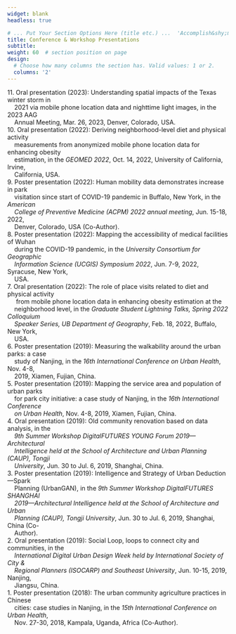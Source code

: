 ```yaml
---
widget: blank
headless: true

# ... Put Your Section Options Here (title etc.) ...  'Accomplish&shy;ments'
title: Conference & Workshop Presentations
subtitle:
weight: 60  # section position on page
design:
  # Choose how many columns the section has. Valid values: 1 or 2.
  columns: '2'
---
```


11\. Oral presentation (2023): Understanding spatial impacts of the Texas winter storm in <br> &nbsp;&nbsp;&nbsp;&nbsp;2021 via mobile phone location data and nighttime light images, in the 2023 AAG <br> &nbsp;&nbsp;&nbsp;&nbsp;Annual Meeting, Mar. 26, 2023, Denver, Colorado, USA.\
10\. Oral presentation (2022): Deriving neighborhood-level diet and physical activity <br> &nbsp;&nbsp;&nbsp;&nbsp;measurements from anonymized mobile phone location data for enhancing obesity <br> &nbsp;&nbsp;&nbsp;&nbsp;estimation, in the *GEOMED 2022*, Oct. 14, 2022, University of California, Irvine,  <br> &nbsp;&nbsp;&nbsp;&nbsp;California, USA.\
9\. Poster presentation (2022): Human mobility data demonstrates increase in park <br> &nbsp;&nbsp;&nbsp;&nbsp;visitation since start of COVID-19 pandemic in Buffalo, New York, in the *American <br> &nbsp;&nbsp;&nbsp;&nbsp;College of Preventive Medicine (ACPM) 2022 annual meeting*, Jun. 15-18, 2022, <br> &nbsp;&nbsp;&nbsp;&nbsp;Denver, Colorado, USA (Co-Author).\
8\. Poster presentation (2022): Mapping the accessibility of medical facilities of Wuhan <br> &nbsp;&nbsp;&nbsp;&nbsp;during the COVID-19 pandemic, in the *University Consortium for Geographic <br> &nbsp;&nbsp;&nbsp;&nbsp;Information Science (UCGIS) Symposium 2022*, Jun. 7-9, 2022, Syracuse, New York, <br> &nbsp;&nbsp;&nbsp;&nbsp;USA.\
7\. Oral presentation (2022): The role of place visits related to diet and physical activity<br> &nbsp;&nbsp;&nbsp;&nbsp; from mobile phone location data in enhancing obesity estimation at the <br> &nbsp;&nbsp;&nbsp;&nbsp;neighborhood level, in the *Graduate Student Lightning Talks, Spring 2022 Colloquium <br> &nbsp;&nbsp;&nbsp;&nbsp;Speaker Series, UB Department of Geography*, Feb. 18, 2022, Buffalo, New York, <br> &nbsp;&nbsp;&nbsp;&nbsp;USA.\
6\. Poster presentation (2019): Measuring the walkability around the urban parks: a case <br> &nbsp;&nbsp;&nbsp;&nbsp;study of Nanjing, in the *16th International Conference on Urban Health*, Nov. 4-8, <br> &nbsp;&nbsp;&nbsp;&nbsp;2019, Xiamen, Fujian, China.\
5\. Poster presentation (2019): Mapping the service area and population of urban parks <br> &nbsp;&nbsp;&nbsp;&nbsp;for park city initiative: a case study of Nanjing, in the *16th International Conference <br> &nbsp;&nbsp;&nbsp;&nbsp;on Urban Health*, Nov. 4-8, 2019, Xiamen, Fujian, China.\
4\. Oral presentation (2019): Old community renovation based on data analysis, in the *<br> &nbsp;&nbsp;&nbsp;&nbsp;9th Summer Workshop DigitalFUTURES YOUNG Forum 2019—Architectural <br> &nbsp;&nbsp;&nbsp;&nbsp;Intelligence held at the School of Architecture and Urban Planning (CAUP), Tongji <br> &nbsp;&nbsp;&nbsp;&nbsp;University*, Jun. 30 to Jul. 6, 2019, Shanghai, China.\
3\. Poster presentation (2019): Intelligence and Strategy of Urban Deduction—Spark <br> &nbsp;&nbsp;&nbsp;&nbsp;Planning (UrbanGAN), in the *9th Summer Workshop DigitalFUTURES SHANGHAI <br> &nbsp;&nbsp;&nbsp;&nbsp;2019—Architectural Intelligence held at the School of Architecture and Urban <br> &nbsp;&nbsp;&nbsp;&nbsp;Planning (CAUP), Tongji University*, Jun. 30 to Jul. 6, 2019, Shanghai, China (Co- <br> &nbsp;&nbsp;&nbsp;&nbsp;Author).\
2\. Oral presentation (2019): Social Loop, loops to connect city and communities, in the *<br> &nbsp;&nbsp;&nbsp;&nbsp;International Digital Urban Design Week held by International Society of City & <br> &nbsp;&nbsp;&nbsp;&nbsp;Regional Planners (ISOCARP) and Southeast University*, Jun. 10-15, 2019, Nanjing, <br> &nbsp;&nbsp;&nbsp;&nbsp;Jiangsu, China.\
1\. Poster presentation (2018): The urban community agriculture practices in Chinese <br> &nbsp;&nbsp;&nbsp;&nbsp;cities: case studies in Nanjing, in the *15th International Conference on Urban Health*, <br> &nbsp;&nbsp;&nbsp;&nbsp;Nov. 27-30, 2018, Kampala, Uganda, Africa (Co-Author).
